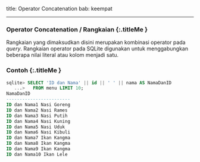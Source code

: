 title: Operator Concatenation
bab: keempat

---


### <i class="fa fa-info-circle"></i> Operator Concatenation / Rangkaian {:.titleMe }

Rangkaian yang dimaksudkan disini merupakan kombinasi operator pada _query_.
Rangkaian operator pada SQLite digunakan untuk menggabungkan beberapa nilai literal atau kolom menjadi satu.


### <i class="fa fa-code"></i> Contoh {:.titleMe }

```sql
sqlite> SELECT 'ID dan Nama' || id || ' ' || nama AS NamaDanID
   ...>   FROM menu LIMIT 10;
NamaDanID               
------------------------
ID dan Nama1 Nasi Goreng
ID dan Nama2 Nasi Rames 
ID dan Nama3 Nasi Putih 
ID dan Nama4 Nasi Kuning
ID dan Nama5 Nasi Uduk  
ID dan Nama6 Nasi Kibuli
ID dan Nama7 Ikan Kangma
ID dan Nama8 Ikan Kangma
ID dan Nama9 Ikan Kangma
ID dan Nama10 Ikan Lele
```